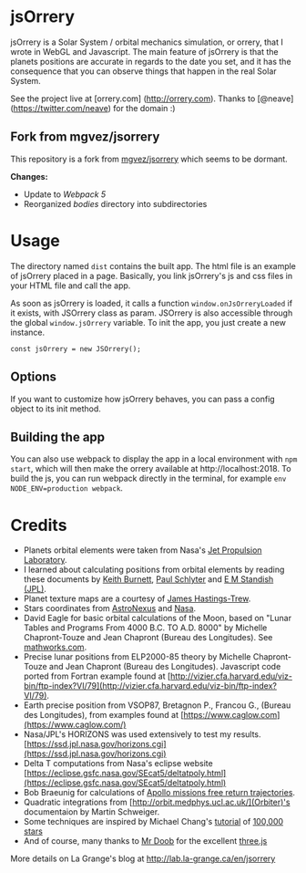 # jsOrrery

jsOrrery is a Solar System / orbital mechanics simulation, or orrery, that I wrote in WebGL and Javascript. The main feature of jsOrrery is that the planets positions are accurate in regards to the date you set, and it has the consequence that you can observe things that happen in the real Solar System.

See the project live at [orrery.com] (http://orrery.com). Thanks to [@neave] (https://twitter.com/neave) for the domain :)

## Fork from  mgvez/jsorrery
This repository is a fork from [mgvez/jsorrery](https://github.com/mgvez/jsorrery) which seems to be dormant.

**Changes:**
- Update to *Webpack 5*
- Reorganized *bodies* directory into subdirectories

# Usage

The directory named `dist` contains the built app. The html file is an example of jsOrrery placed in a page. Basically, you link jsOrrery's js and css files in your HTML file and call the app.

As soon as jsOrrery is loaded, it calls a function `window.onJsOrreryLoaded` if it exists, with JSOrrery class as param. JSOrrery is also accessible through the global `window.jsOrrery` variable. To init the app, you just create a new instance.

```
const jsOrrery = new JSOrrery();
```

## Options

If you want to customize how jsOrrery behaves, you can pass a config object to its init method.

## Building the app

You can also use webpack to display the app in a local environment with `npm start`, which will then make the orrery available at http://localhost:2018. To build the js, you can run webpack directly in the terminal, for example `env NODE_ENV=production webpack`.

# Credits

* Planets orbital elements were taken from Nasa's [Jet Propulsion Laboratory](http://ssd.jpl.nasa.gov/?planet_pos).
* I learned about calculating positions from orbital elements by reading these documents by [Keith Burnett](http://www.stargazing.net/kepler/ellipse.html), [Paul Schlyter](http://www.stjarnhimlen.se/comp/tutorial.html) and [E M Standish (JPL)](http://ssd.jpl.nasa.gov/txt/aprx_pos_planets.pdf).
* Planet texture maps are a courtesy of [James Hastings-Trew](http://planetpixelemporium.com/planets.html).
* Stars coordinates from [AstroNexus](http://astronexus.com/) and [Nasa](http://heasarc.gsfc.nasa.gov/docs/archive.html).
* David Eagle for basic orbital calculations of the Moon, based on "Lunar Tables and Programs From 4000 B.C. TO A.D. 8000" by Michelle Chapront-Touze and Jean Chapront (Bureau des Longitudes). See [mathworks.com](http://www.mathworks.com/matlabcentral/fileexchange/39130-orbital-elements-of-the-moon).
* Precise lunar positions from ELP2000-85 theory by Michelle Chapront-Touze and Jean Chapront (Bureau des Longitudes). Javascript code ported from Fortran example found at [http://vizier.cfa.harvard.edu/viz-bin/ftp-index?VI/79](http://vizier.cfa.harvard.edu/viz-bin/ftp-index?VI/79).
* Earth precise position from VSOP87, Bretagnon P., Francou G., (Bureau des Longitudes), from examples found at [https://www.caglow.com](https://www.caglow.com/)
* Nasa/JPL's HORIZONS was used extensively to test my results. [https://ssd.jpl.nasa.gov/horizons.cgi](https://ssd.jpl.nasa.gov/horizons.cgi)
* Delta T computations from Nasa's eclipse website [https://eclipse.gsfc.nasa.gov/SEcat5/deltatpoly.html](https://eclipse.gsfc.nasa.gov/SEcat5/deltatpoly.html)
* Bob Braeunig for calculations of [Apollo missions free return trajectories](http://www.braeunig.us/apollo/).
* Quadratic integrations from [http://orbit.medphys.ucl.ac.uk/](Orbiter)'s documentaion by Martin Schweiger.
* Some techniques are inspired by Michael Chang's [tutorial](http://www.html5rocks.com/en/tutorials/casestudies/100000stars/) of [100,000 stars](http://workshop.chromeexperiments.com/stars/)
* And of course, many thanks to [Mr Doob](http://www.mrdoob.com/) for the excellent [three.js](http://threejs.org/)

More details on La Grange's blog at <a href="http://lab.la-grange.ca/en/jsorrery">http://lab.la-grange.ca/en/jsorrery</a>
